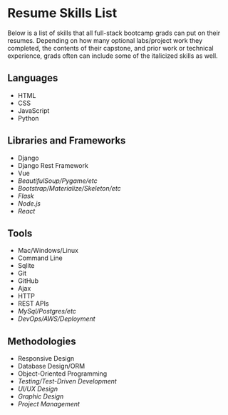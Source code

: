 # Resume Skills List

Below is a list of skills that all full-stack bootcamp grads can put on their resumes. Depending on how many optional labs/project work they completed, the contents of their capstone, and prior work or technical experience, grads often can include some of the italicized skills as well.

## Languages

- HTML
- CSS
- JavaScript
- Python

## Libraries and Frameworks

- Django
- Django Rest Framework
- Vue
- _BeautifulSoup/Pygame/etc_
- _Bootstrap/Materialize/Skeleton/etc_
- _Flask_
- _Node.js_
- _React_

## Tools

- Mac/Windows/Linux
- Command Line
- Sqlite
- Git
- GitHub
- Ajax
- HTTP
- REST APIs
- _MySql/Postgres/etc_
- _DevOps/AWS/Deployment_

## Methodologies

- Responsive Design
- Database Design/ORM
- Object-Oriented Programming
- _Testing/Test-Driven Development_
- _UI/UX Design_
- _Graphic Design_
- _Project Management_

